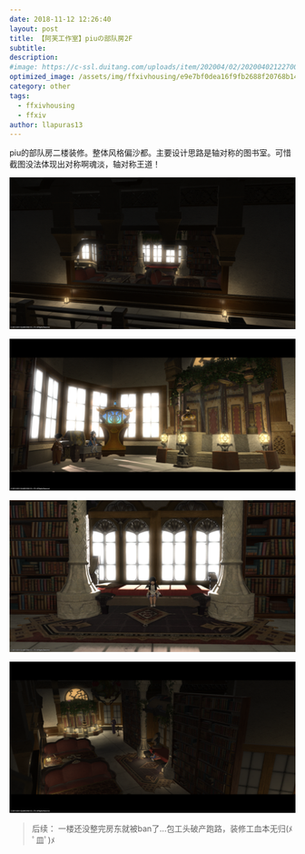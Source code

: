```yaml
---
date: 2018-11-12 12:26:40
layout: post
title: 【阿芙工作室】piuの部队房2F
subtitle: 
description: 
#image: https://c-ssl.duitang.com/uploads/item/202004/02/20200402122700_elsZt.thumb.600_0.jpeg
optimized_image: /assets/img/ffxivhousing/e9e7bf0dea16f9fb2688f20768b14168.png
category: other
tags:
  - ffxivhousing
  - ffxiv
author: llapuras13
---
```


piu的部队房二楼装修。整体风格偏沙都。主要设计思路是轴对称的图书室。可惜截图没法体现出对称啊魂淡，轴对称王道！

![](../assets/img/ffxivhousing/7961e070802e43765ea5393a789e205f.png)

![](../assets/img/ffxivhousing/e9e7bf0dea16f9fb2688f20768b14168.png)

![](../assets/img/ffxivhousing/55470034edc5403f913c3c5a23d873e9.png)

![](../assets/img/ffxivhousing/e5d1074a866c1dd7edb5071cb30d3f82.png)

> 后续：
一楼还没整完房东就被ban了...包工头破产跑路，装修工血本无归(ﾒ ﾟ皿ﾟ)ﾒ
